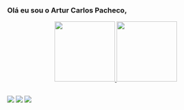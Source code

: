 ### Olá eu sou o Artur Carlos Pacheco,  
<div align="center">
  <a href="https://github.com/ArturCarlosPacheco">
  <img height="140em" src="https://github-readme-stats.vercel.app/api?username=ArturCarlosPacheco&show_icons=true&theme=dark&include_all_commits=true&count_private=true"/>
  <img height="140em" src="https://github-readme-stats.vercel.app/api/top-langs/?username=ArturCarlosPacheco&layout=compact&langs_count=7&theme=dark"/>
</div>  
  
  ## 
<div>   
  <a href="https://www.instagram.com/_arturpacheco/" target="_blank"><img src="https://img.shields.io/badge/-Instagram-%23E4405F?style=for-the-badge&logo=instagram&logoColor=white" target="_blank"></a>
 	 <a href = "mailto:arturcarlospacheco@hotmail.com"><img src="https://img.shields.io/badge/-Gmail-%23333?style=for-the-badge&logo=gmail&logoColor=white" target="_blank"></a>
  <a href="https://www.linkedin.com/in/artur-carlos-pacheco-776968137/" target="_blank"><img src="https://img.shields.io/badge/-LinkedIn-%230077B5?style=for-the-badge&logo=linkedin&logoColor=white" target="_blank"></a>  
</div>  
